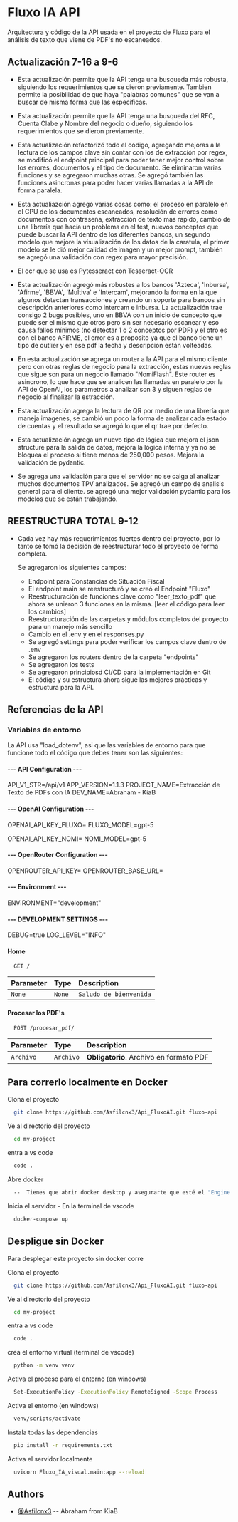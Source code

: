 
# Fluxo IA API

Arquitectura y código de la API usada en el proyecto de Fluxo para el análisis de texto que viene de PDF's no escaneados.

## Actualización 7-16 a 9-6

- Esta actualización permite que la API tenga una busqueda más robusta, siguiendo los requerimientos que se dieron previamente.
  Tambien permite la posibilidad de que haya "palabras comunes" que se van a buscar de misma forma que las especificas.

- Esta actualización permite que la API tenga una busqueda del RFC, Cuenta Clabe y Nombre del negocio o dueño, siguiendo los requerimientos que se dieron previamente.

- Esta actualización refactorizó todo el código, agregando mejoras a la lectura de los campos clave sin contar con los de extracción por regex, se modificó el endpoint principal para poder tener mejor control sobre los errores, documentos y el tipo de documento. Se eliminaron varias funciones y se agregaron muchas otras. Se agregó también las funciones asincronas para poder hacer varias llamadas a la API de forma paralela.

- Esta actualiazción agregó varias cosas como: el proceso en paralelo en el CPU de los documentos escaneados, resolución de errores como documentos con contraseña, extracción de texto más rapido, cambio de una librería que hacía un problema en el test, nuevos conceptos que puede buscar la API dentro de los diferentes bancos, un segundo modelo que mejore la visualización de los datos de la caratula, el primer modelo se le dió mejor calidad de imagen y un mejor prompt, también se agregó una validación con regex para mayor precisión.

- El ocr que se usa es Pytesseract con Tesseract-OCR

- Esta actualización agregó más robustes a los bancos 'Azteca', 'Inbursa', 'Afirme', 'BBVA', 'Multiva' e 'Intercam', mejorando la forma en la que algunos detectan transacciones y creando un soporte para bancos sin descripción anteriores como intercam e inbursa. La actualización trae consigo 2 bugs posibles, uno en BBVA con un inicio de concepto que puede ser el mismo que otros pero sin ser necesario escanear y eso causa fallos mínimos (no detectar 1 o 2 conceptos por PDF) y el otro es con el banco AFIRME, el error es a proposito ya que el banco tiene un tipo de outlier y en ese pdf la fecha y descripcion están volteadas.

- En esta actualización se agrega un router a la API para el mismo cliente pero con otras reglas de negocio para la extracción, estas nuevas reglas que sigue son para un negocio llamado "NomiFlash". Este router es asincrono, lo que hace que se analicen las llamadas en paralelo por la API de OpenAI, los parametros a analizar son 3 y siguen reglas de negocio al finalizar la estracción.

- Esta actualización agrega la lectura de QR por medio de una librería que maneja imagenes, se cambió un poco la forma de analizar cada estado de cuentas y el resultado se agregó lo que el qr trae por defecto.

- Esta actualización agrega un nuevo tipo de lógica que mejora el json structure para la salida de datos, mejora la lógica interna y ya no se bloquea el proceso si tiene menos de 250,000 pesos.
Mejora la validación de pydantic.

- Se agrega una validación para que el servidor no se caiga al analizar muchos documentos TPV analizados. Se agregó un campo de analisis general para el cliente. se agregó una mejor validación pydantic para los modelos que se están trabajando.

## REESTRUCTURA TOTAL 9-12

- Cada vez hay más requerimientos fuertes dentro del proyecto, por lo tanto se tomó la decisión de reestructurar todo el proyecto de forma completa.

  Se agregaron los siguientes campos:
    - Endpoint para Constancias de Situación Fiscal
    - El endpoint main se reestructuró y se creó el Endpoint "Fluxo"
    - Reestructuración de funciones clave como "leer_texto_pdf" que ahora se unieron 3 funciones en la misma. [leer el código para leer los cambios]
    - Reestructuración de las carpetas y módulos completos del proyecto para un manejo más sencillo
    - Cambio en el .env y en el responses.py
    - Se agregó settings para poder verificar los campos clave dentro de .env
    - Se agregaron los routers dentro de la carpeta "endpoints"
    - Se agregaron los tests
    - Se agregaron principiosd CI/CD para la implementación en Git
    - El código y su estructura ahora sigue las mejores prácticas y estructura para la API.

## Referencias de la API

### Variables de entorno

La API usa "load_dotenv", asi que las variables de entorno para que funcione todo el código que debes tener son las siguientes:

#### --- API Configuration ---
API_V1_STR=/api/v1
APP_VERSION=1.1.3
PROJECT_NAME=Extracción de Texto de PDFs con IA
DEV_NAME=Abraham - KiaB

#### --- OpenAI Configuration ---
OPENAI_API_KEY_FLUXO=
FLUXO_MODEL=gpt-5

OPENAI_API_KEY_NOMI=
NOMI_MODEL=gpt-5

#### --- OpenRouter Configuration ---
OPENROUTER_API_KEY=
OPENROUTER_BASE_URL=

#### --- Environment ---
ENVIRONMENT="development"

#### --- DEVELOPMENT SETTINGS ---
DEBUG=true
LOG_LEVEL="INFO"

#### Home

```http
  GET /
```

| Parameter | Type     | Description                |
| :-------- | :------- | :------------------------- |
| `None` | `None` | `Saludo de bienvenida` |

#### Procesar los PDF's

```http
  POST /procesar_pdf/
```

| Parameter | Type     | Description                       |
| :-------- | :------- | :-------------------------------- |
| `Archivo` | `Archivo`| **Obligatorio**. Archivo en formato PDF |

## Para correrlo localmente en Docker

Clona el proyecto

```bash
  git clone https://github.com/Asfilcnx3/Api_FluxoAI.git fluxo-api
```

Ve al directorio del proyecto

```bash
  cd my-project
```

entra a vs code

```bash
  code .
```

Abre docker 

```bash
  --  Tienes que abrir docker desktop y asegurarte que esté el "Engine Runing" --
```

Inicia el servidor - En la terminal de vscode

```bash
  docker-compose up
```
## Despligue sin Docker

Para desplegar este proyecto sin docker corre

Clona el proyecto

```bash
  git clone https://github.com/Asfilcnx3/Api_FluxoAI.git fluxo-api
```

Ve al directorio del proyecto

```bash
  cd my-project
```

entra a vs code

```bash
  code .
```

crea el entorno virtual (terminal de vscode)

```bash
  python -m venv venv
```

Activa el proceso para el entorno (en windows)

```bash
  Set-ExecutionPolicy -ExecutionPolicy RemoteSigned -Scope Process
```

Activa el entorno (en windows)

```bash
  venv/scripts/activate
```

Instala todas las dependencias

```bash
  pip install -r requirements.txt
```

Activa el servidor localmente

```bash
  uvicorn Fluxo_IA_visual.main:app --reload
```
## Authors

- [@Asfilcnx3](https://github.com/Asfilcnx3) -- Abraham from KiaB